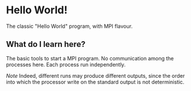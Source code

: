 # Hello World! #

The classic "Hello World" program, with MPI flavour.

## What do I learn here? ##

The basic tools to start a MPI program. No communication among the processes here. Each process run independently.

*Note* Indeed, different runs may produce different outputs, since the order into which the processor write on the standard output is not deterministic. 